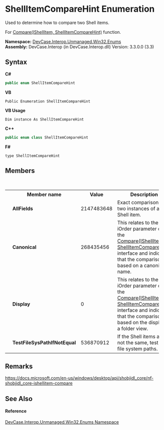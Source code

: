 # ShellItemCompareHint Enumeration
 

Used to determine how to compare two Shell items. 

 For <a href="M_DevCase_Interop_Unmanaged_Win32_Interfaces_IShellItem_Compare">Compare(IShellItem, ShellItemCompareHint)</a> function.

**Namespace:**&nbsp;<a href="N_DevCase_Interop_Unmanaged_Win32_Enums">DevCase.Interop.Unmanaged.Win32.Enums</a><br />**Assembly:**&nbsp;DevCase.Interop (in DevCase.Interop.dll) Version: 3.3.0.0 (3.3)

## Syntax

**C#**<br />
``` C#
public enum ShellItemCompareHint
```

**VB**<br />
``` VB
Public Enumeration ShellItemCompareHint
```

**VB Usage**<br />
``` VB Usage
Dim instance As ShellItemCompareHint
```

**C++**<br />
``` C++
public enum class ShellItemCompareHint
```

**F#**<br />
``` F#
type ShellItemCompareHint
```


## Members
&nbsp;<table><tr><th></th><th>Member name</th><th>Value</th><th>Description</th></tr><tr><td /><td target="F:DevCase.Interop.Unmanaged.Win32.Enums.ShellItemCompareHint.AllFields">**AllFields**</td><td>2147483648</td><td>Exact comparison of two instances of a Shell item.</td></tr><tr><td /><td target="F:DevCase.Interop.Unmanaged.Win32.Enums.ShellItemCompareHint.Canonical">**Canonical**</td><td>268435456</td><td>This relates to the iOrder parameter of the <a href="M_DevCase_Interop_Unmanaged_Win32_Interfaces_IShellItem_Compare">Compare(IShellItem, ShellItemCompareHint)</a> interface and indicates that the comparison is based on a canonical name.</td></tr><tr><td /><td target="F:DevCase.Interop.Unmanaged.Win32.Enums.ShellItemCompareHint.Display">**Display**</td><td>0</td><td>This relates to the iOrder parameter of the <a href="M_DevCase_Interop_Unmanaged_Win32_Interfaces_IShellItem_Compare">Compare(IShellItem, ShellItemCompareHint)</a> interface and indicates that the comparison is based on the display in a folder view.</td></tr><tr><td /><td target="F:DevCase.Interop.Unmanaged.Win32.Enums.ShellItemCompareHint.TestFileSysPathIfNotEqual">**TestFileSysPathIfNotEqual**</td><td>536870912</td><td>If the Shell items are not the same, test the file system paths.</td></tr></table>

## Remarks
<a href="https://docs.microsoft.com/en-us/windows/desktop/api/shobjidl_core/nf-shobjidl_core-ishellitem-compare" target="_blank">https://docs.microsoft.com/en-us/windows/desktop/api/shobjidl_core/nf-shobjidl_core-ishellitem-compare</a>

## See Also


#### Reference
<a href="N_DevCase_Interop_Unmanaged_Win32_Enums">DevCase.Interop.Unmanaged.Win32.Enums Namespace</a><br />